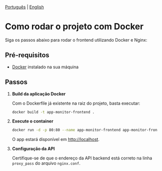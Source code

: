 
[Português](README.md) | [English](README.en.md)
# Como rodar o projeto com Docker

Siga os passos abaixo para rodar o frontend utilizando Docker e Nginx:

## Pré-requisitos

- [Docker](https://www.docker.com/) instalado na sua máquina

## Passos

1. **Build da aplicação Docker**

   Com o Dockerfile já existente na raiz do projeto, basta executar:
   ```sh
   docker build -t app-monitor-frontend .
   ```

2. **Execute o container**

   ```sh
   docker run -d -p 80:80 --name app-monitor-frontend app-monitor-frontend
   ```

   O app estará disponível em [http://localhost](http://localhost).

3. **Configuração da API**

   Certifique-se de que o endereço da API backend está correto na linha `proxy_pass` do arquivo `nginx.conf`.
